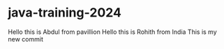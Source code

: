 # java-training-2024
Hello this is Abdul from pavillion
Hello this is Rohith from India
This is my new commit